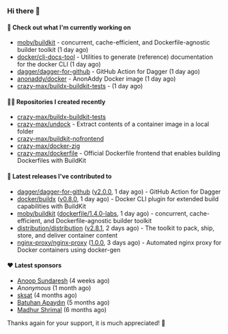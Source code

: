 ### Hi there 👋

#### 👷 Check out what I'm currently working on

- [moby/buildkit](https://github.com/moby/buildkit) - concurrent, cache-efficient, and Dockerfile-agnostic builder toolkit (1 day ago)
- [docker/cli-docs-tool](https://github.com/docker/cli-docs-tool) - Utilities to generate (reference) documentation for the docker CLI (1 day ago)
- [dagger/dagger-for-github](https://github.com/dagger/dagger-for-github) - GitHub Action for Dagger (1 day ago)
- [anonaddy/docker](https://github.com/anonaddy/docker) - AnonAddy Docker image (1 day ago)
- [crazy-max/buildx-buildkit-tests](https://github.com/crazy-max/buildx-buildkit-tests) -  (1 day ago)

#### 👨‍💻 Repositories I created recently

- [crazy-max/buildx-buildkit-tests](https://github.com/crazy-max/buildx-buildkit-tests)
- [crazy-max/undock](https://github.com/crazy-max/undock) - Extract contents of a container image in a local folder
- [crazy-max/buildkit-nofrontend](https://github.com/crazy-max/buildkit-nofrontend)
- [crazy-max/docker-zig](https://github.com/crazy-max/docker-zig)
- [crazy-max/dockerfile](https://github.com/crazy-max/dockerfile) - Official Dockerfile frontend that enables building Dockerfiles with BuildKit

#### 🚀 Latest releases I've contributed to

- [dagger/dagger-for-github](https://github.com/dagger/dagger-for-github) ([v2.0.0](https://github.com/dagger/dagger-for-github/releases/tag/v2.0.0), 1 day ago) - GitHub Action for Dagger
- [docker/buildx](https://github.com/docker/buildx) ([v0.8.0](https://github.com/docker/buildx/releases/tag/v0.8.0), 1 day ago) - Docker CLI plugin for extended build capabilities with BuildKit
- [moby/buildkit](https://github.com/moby/buildkit) ([dockerfile/1.4.0-labs](https://github.com/moby/buildkit/releases/tag/dockerfile%2F1.4.0-labs), 1 day ago) - concurrent, cache-efficient, and Dockerfile-agnostic builder toolkit
- [distribution/distribution](https://github.com/distribution/distribution) ([v2.8.1](https://github.com/distribution/distribution/releases/tag/v2.8.1), 2 days ago) - The toolkit to pack, ship, store, and deliver container content
- [nginx-proxy/nginx-proxy](https://github.com/nginx-proxy/nginx-proxy) ([1.0.0](https://github.com/nginx-proxy/nginx-proxy/releases/tag/1.0.0), 3 days ago) - Automated nginx proxy for Docker containers using docker-gen

#### ❤️ Latest sponsors
- [Anoop Sundaresh](https://github.com/theryecatcher) (4 weeks ago)
- _Anonymous_ (1 month ago)
- [sksat](https://github.com/sksat) (4 months ago)
- [Batuhan Apaydın](https://github.com/developer-guy) (5 months ago)
- [Madhur Shrimal](https://github.com/shrimalmadhur) (6 months ago)

Thanks again for your support, it is much appreciated! 🙏
